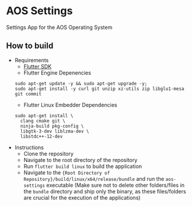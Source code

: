 # AOS Settings
Settings App for the AOS Operating System

## How to build
- Requirements
    - [Flutter SDK](https://storage.googleapis.com/flutter_infra_release/releases/stable/linux/flutter_linux_3.22.2-stable.tar.xz)
    - Flutter Engine Depenencies
    ```
    sudo apt-get update -y && sudo apt-get upgrade -y;
    sudo apt-get install -y curl git unzip xz-utils zip libglu1-mesa
    git commit
    ```
    - Flutter Linux Embedder Dependencies
    ```
    sudo apt-get install \
      clang cmake git \
      ninja-build pkg-config \
      libgtk-3-dev liblzma-dev \
      libstdc++-12-dev
    ```
- Instructions
    - Clone the repository
    - Navigate to the root directory of the repository
    - Run ``` flutter build linux ``` to build the application
    - Navigate to the ``` {Root Directory of Repository}/build/linux/x64/release/bundle ``` and run the ``` aos-settings ``` executable (Make sure not to delete other folders/files in the ```bundle``` directory and ship only the binary, as these files/folders are crucial for the execution of the applications)
